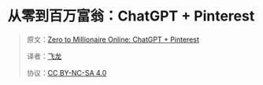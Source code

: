 # 从零到百万富翁：ChatGPT + Pinterest

> 原文：[Zero to Millionaire Online: ChatGPT + Pinterest](https://annas-archive.org/md5/466c14f2862527e7220f2d948090ac6c)
> 
> 译者：[飞龙](https://github.com/wizardforcel)
> 
> 协议：[CC BY-NC-SA 4.0](https://creativecommons.org/licenses/by-nc-sa/4.0/)